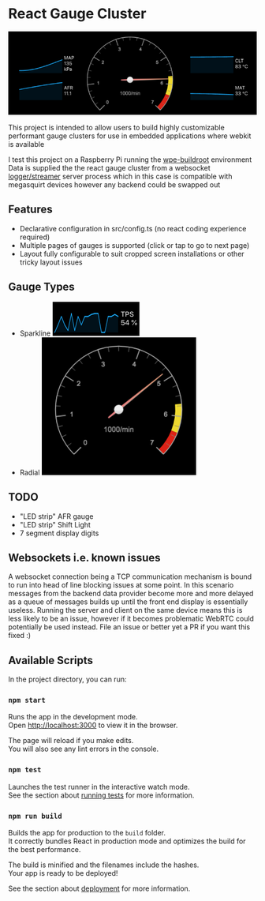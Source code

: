 # React Gauge Cluster

![Sample Dash](https://raw.githubusercontent.com/boxidau/react-gauge-cluster/master/docs/images/sample_dash.png)

This project is intended to allow users to build highly customizable performant gauge clusters for use in embedded applications where webkit is available

I test this project on a Raspberry Pi running the [wpe-buildroot](https://github.com/WebPlatformForEmbedded/buildroot) environment
Data is supplied the the react gauge cluster from a websocket
[logger/streamer](https://github.com/boxidau/megasquirt_node_logger) server process
which in this case is compatible with megasquirt devices however any backend could be swapped out


## Features
- Declarative configuration in src/config.ts (no react coding experience required)
- Multiple pages of gauges is supported (click or tap to go to next page)
- Layout fully configurable to suit cropped screen installations or other tricky layout issues

## Gauge Types
- Sparkline ![Sparkline Example](https://raw.githubusercontent.com/boxidau/react-gauge-cluster/master/docs/images/sparkline_screenshot.png)
- Radial ![Radial Example](https://raw.githubusercontent.com/boxidau/react-gauge-cluster/master/docs/images/radial_screenshot.png)

## TODO
- "LED strip" AFR gauge
- "LED strip" Shift Light
- 7 segment display digits

## Websockets i.e. known issues
A websocket connection being a TCP communication mechanism is bound to run into head of line blocking issues at some point.
In this scenario messages from the backend data provider become more and more delayed as a queue of messages builds up until the front end display is essentially useless.
Running the server and client on the same device means this is less likely to be an issue, however if it becomes problematic WebRTC could potentially be used instead. File an issue or better yet a PR if you want this fixed :)


## Available Scripts

In the project directory, you can run:

### `npm start`

Runs the app in the development mode.<br>
Open [http://localhost:3000](http://localhost:3000) to view it in the browser.

The page will reload if you make edits.<br>
You will also see any lint errors in the console.

### `npm test`

Launches the test runner in the interactive watch mode.<br>
See the section about [running tests](https://facebook.github.io/create-react-app/docs/running-tests) for more information.

### `npm run build`

Builds the app for production to the `build` folder.<br>
It correctly bundles React in production mode and optimizes the build for the best performance.

The build is minified and the filenames include the hashes.<br>
Your app is ready to be deployed!

See the section about [deployment](https://facebook.github.io/create-react-app/docs/deployment) for more information.
